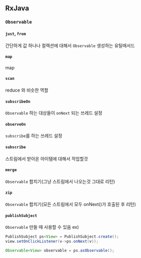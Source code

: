 RxJava
-----------

### `Observable`

#### `just`, `from`
  간단하게 값 하나나 컬렉션에 대해서 `Observable` 생성하는 유틸매서드

#### `map`
  map

#### `scan`
  reduce 와 비슷한 역할

#### `subscribeOn`
  `Observable` 하는 대상들이 `onNext` 되는 쓰레드 설정

#### `observeOn`
  `subscribe`를 하는 쓰레드 설정

#### `subscribe`
  스트림에서 받아온 아이템에 대해서 작업할것

#### `merge`
  `Observable` 합치기(그냥 스트림에서 나오는것 그대로 리턴)

#### `zip`
  `Observable` 합치기(모든 스트림에서 모두 onNext()가 호출된 후 리턴)

#### `publishSubject`
  `Observable` 만들 때 사용할 수 있음
  ex)
  ```java
  PublishSubject ps<View> = PublishSubject.create();
  view.setOnClickListener(v->ps.onNext(v));
  
  Observable<View> observable = ps.asObservable();
  ```



